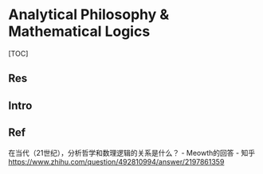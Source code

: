 # Analytical Philosophy & Mathematical Logics

[TOC]



## Res


## Intro


## Ref
在当代（21世纪），分析哲学和数理逻辑的关系是什么？ - Meowth的回答 - 知乎 https://www.zhihu.com/question/492810994/answer/2197861359



